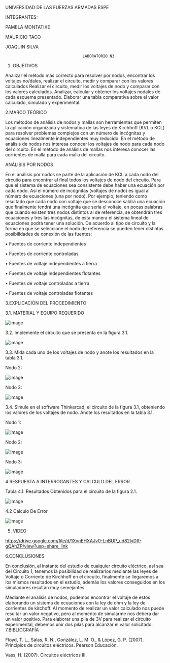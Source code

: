 UNIVERSIDAD DE LAS FUERZAS ARMADAS ESPE

INTEGRANTES:

PAMELA MONTATIXE 

MAURICIO TACO

JOAQUIN SILVA

                                      LABORATORIO N3

1. OBJETIVOS


Analizar el método más correcto para resolver por nodos, encontrar los voltajes no/dales, realizar el circuito, medir y comparar con los valores calculados
Realizar el circuito, medir los voltajes de nodo y comparar con los valores calculados.
Analizar, calcular y obtener los voltajes nodales de cada esquema presentado.
Elaborar una tabla comparativa sobre el valor calculado, simulado y experimental.


2.MARCO TEÓRICO



Los métodos de análisis de nodos y mallas son herramientas que permiten la aplicación organizada y sistemática de las leyes de Kirchhoff (KVL o KCL) para resolver problemas complejos con un número de incógnitas y ecuaciones linealmente independientes muy reducido. En el método de análisis de nodos nos interesa conocer los voltajes de nodo para cada nodo del circuito. En el método de análisis de mallas nos interesa conocer las corrientes de malla para cada malla del circuito. 

ANÁLISIS POR NODOS 


En el análisis por nodos se parte de la aplicación de KCL a cada nodo del circuito para encontrar al final todos los voltajes de nodo del circuito. Para que el sistema de ecuaciones sea consistente debe haber una ecuación por cada nodo. Así el número de incógnitas (voltajes de nodo) es igual al número de ecuaciones (una por nodo). Por ejemplo; teniendo como resultado que cada nodo con voltaje que se desconoce saldrá una ecuación que finalmente tendrá una incógnita que sería el voltaje, en pocas palabras que cuando existen tres nodos distintos al de referencia, se obtendrán tres ecuaciones y tres las incógnitas, de esta manera el sistema lineal de ecuaciones podrá tener una solución. De acuerdo al tipo de circuito y la forma en que se seleccione el nodo de referencia se pueden tener distintas posibilidades de conexión de las fuentes:

• Fuentes de corriente independientes

• Fuentes de corriente controladas

• Fuentes de voltaje independientes a tierra

• Fuentes de voltaje independientes flotantes

• Fuentes de voltaje controladas a tierra

• Fuentes de voltaje controladas flotantes

3.EXPLICACIÓN DEL PROCEDIMIENTO

3.1. MATERIAL Y EQUIPO REQUERIDO

![image](https://user-images.githubusercontent.com/116780506/204038535-10a1d464-afd1-4901-9984-18ba6c97e0e8.png)


3.2. Implemente el circuito que se presenta en la figura 3.1.

![image](https://user-images.githubusercontent.com/116780506/204038593-98322ae5-af90-4b8a-b4a3-22a8025b20da.png)


3.3. Mida cada uno de los voltajes de nodo y anote los resultados en la tabla 3.1.

Nodo 2:

![image](https://user-images.githubusercontent.com/116780506/204038627-a1d0e80b-323a-489f-b7bf-488c741229e6.png)


Nodo 3:


![image](https://user-images.githubusercontent.com/116780506/204038656-56b7521d-3d25-492b-baeb-bd091c1336e1.png)


3.4. Simule en el software Thinkercad, el circuito de la figura 3.1, obteniendo los valores de los voltajes de nodo. Anote los resultados en la tabla 3.1.

Nodo 1:

![image](https://user-images.githubusercontent.com/116780506/204038682-83f2d64b-a852-4d60-9d4d-11d57711722c.png)


Nodo 2:

![image](https://user-images.githubusercontent.com/116780506/204038712-1f30b447-5892-4dec-95bb-fe4859d9900e.png)


Nodo 3:


![image](https://user-images.githubusercontent.com/116780506/204038739-44593ba0-775f-424d-babb-054540774003.png)


4   RESPUESTA A INTERROGANTES Y CALCULO DEL ERROR

Tabla 4.1. Resultados Obtenidos para el circuito de la figura 2.1.

![image](https://user-images.githubusercontent.com/116780506/204038794-9518ea7b-423c-4924-a39b-0e7d7dde875c.png)


4.2 Calculo De Error

![image](https://user-images.githubusercontent.com/116780506/204038831-65933581-a974-437f-8468-1b6f07e695d8.png)


5. VIDEO

https://drive.google.com/file/d/1XvnEHXAJv0-LnBUP_ud82lyDR-gQAhZP/view?usp=share_link


6.CONCLUSIONES

En conclusión, al instante del estudio de cualquier circuito eléctrico, así sea del Circuito 1, tenemos la posibilidad de realizarlos mediante las leyes de Voltaje o Corriente de Kirchhoff en el circuito, finalmente se llegaremos a los mismos resultados en el estudio, además los valores conseguidos en los simuladores resultan muy semejantes.


Mediante el analisis de nodos, podemos encontrar el voltaje de estos elaborando un sistema de ecuaciones con la ley de ohm y la ley de corrientes de kirchoff.
Al momento de realizar un valor calculado nos puede resultar un valor negativo, pero al momento de simularme nos debera dar un valor positivo.
Para elaborar una pila de 3V para realizar el circuito experimental, debemos unir dos pilas para alcanzar el valor solicitado.
7.BIBLIOGRAFÍA

Floyd, T. L., Salas, R. N., González, L. M. O., & López, G. P. (2007). Principios de circuitos eléctricos. Pearson Educación.

Vass, H. (2007). Circuitos eléctricos III.




